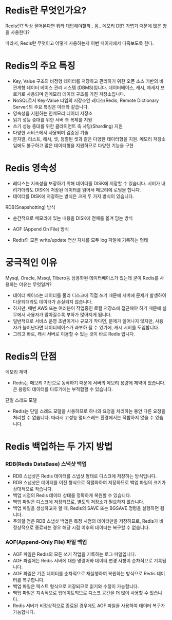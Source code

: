 # Redis란 무엇인가요?
Redis란? 막상 물어본다면 뭐라 대답해야할까.. 음.. 메모리 DB? 가볍기 때문에 많은 양을 사용한다?

따라서, Redis란 무엇이고 어떻게 사용하는지 이번 페이지에서 다뤄보도록 한다.

# Redis의 주요 특징
- Key, Value 구조의 비정형 데이터를 저장하고 관리하기 위한 오픈 소스 기반의 비관계형 데이터 베이스 관리 시스템 (DBMS)입니다.
데이터베이스, 캐시, 메세지 브로커로 사용되며 인메모리 데이터 구조를 가진 저장소입니다.
- NoSQL로서 Key-Value 타입의 저장소인 레디스(Redis, Remote Dictionary Server)의 주요 특징은 아래와 같습니다.
- 영속성을 지원하는 인메모리 데이터 저장소
- 읽기 성능 증대를 위한 서버 측 복제를 지원
- 쓰기 성능 증대를 위한 클라이언트 측 샤딩(Sharding) 지원
- 다양한 서비스에서 사용되며 검증된 기술
- 문자열, 리스트, 해시, 셋, 정렬된 셋과 같은 다양한 데이터형을 지원. 메모리 저장소임에도 불구하고 많은 데이터형을 지원하므로 다양한 기능을 구현

# Redis 영속성
- 레디스는 지속성을 보장하기 위해 데이터를 DISK에 저장할 수 있습니다. 서버가 내려가더라도 DISK에 저장된 데이터를 읽어서 메모리에 로딩을 합니다.
- 데이터를 DISK에 저장하는 방식은 크게 두 가지 방식이 있습니다.

RDB(Snapshotting) 방식
- 순간적으로 메모리에 있는 내용을 DISK에 전체를 옮겨 담는 방식

- AOF (Append On File) 방식
- Redis의 모든 write/update 연산 자체를 모두 log 파일에 기록하는 형태

# 궁극적인 이유
Mysql, Oracle, Mssql, Tibero등 상용화된 데이터베이스가 있는데 굳이 Redis를 사용하는 이유는 무엇일까?

- 데이터 베이스는 데이터를 물리 디스크에 직접 쓰기 때문에 서버에 문제가 발생하여 다운되더라도 데이터가 손실되지 않습니다.
- 하지만, 매번 AWS 또는 여러분이 작업중인 로컬 저장소에 접근해야 하기 때문에 실무에서 사용자가 많아질수록 부하가 많아지게 됩니다.
- 일반적으로 서비스 운영 초반이거나 규모가 작다면, 문제가 일어나지 않지만, 사용자가 늘어난다면 데이터베이스가 과부하 될 수 있기에, 캐시 서버를 도입합니다.
- 그리고 바로, 캐시 서버로 이용할 수 있는 것이 바로 Redis 입니다.


# Redis의 단점
메모리 제약
- Redis는 메모리 기반으로 동작하기 때문에 서버의 메모리 용량에 제약이 있습니다. 큰 용량의 데이터를 다루기에는 부적합할 수 있습니다.

단일 스레드 모델
- Redis는 단일 스레드 모델을 사용하므로 하나의 요청을 처리하는 동안 다른 요청을 처리할 수 없습니다. 따라서 고성능 멀티스레드 환경에서는 적합하지 않을 수 있습니다.

# Redis 백업하는 두 가지 방법

### RDB(Redis DataBase) 스낵샷 백업
- RDB 스냅샷은 Redis 데이터를 스냅샷 형태로 디스크에 저장하는 방식입니다.
- RDB 스냅샷은 데이터를 이진 형식으로 직렬화하여 저장하므로 백업 파일의 크기가 상대적으로 작습니다.
- 백업 시점의 Redis 데이터 상태를 정확하게 복원할 수 있습니다.
- 백업 파일은 디스크에 저장되므로, 별도의 저장소가 필요하지 않습니다.
- 백업 파일을 생성하고자 할 때, Redis의 SAVE 또는 BGSAVE 명령을 실행하면 됩니다.
- 주의할 점은 RDB 스냅샷 백업은 특정 시점의 데이터만을 저장하므로, Redis가 비정상적으로 종료되는 경우 해당 시점 이후의 데이터는 복구할 수 없습니다.

### AOF(Append-Only File) 파일 백업
- AOF 파일은 Redis의 모든 쓰기 작업을 기록하는 로그 파일입니다.
- AOF 파일에는 Redis 서버에 대한 명령어와 데이터 변경 사항이 순차적으로 기록됩니다.
- AOF 파일은 기존 데이터를 순차적으로 재실행하여 복원하는 방식으로 Redis 데이터를 복구합니다.
- 백업 파일은 텍스트 형식으로 저장되므로 읽기와 수정이 가능합니다.
- 백업 파일은 지속적으로 업데이트되므로 디스크 공간을 더 많이 사용할 수 있습니다.
- Redis 서버가 비정상적으로 종료된 경우에도 AOF 파일을 사용하여 데이터 복구가 가능합니다.

